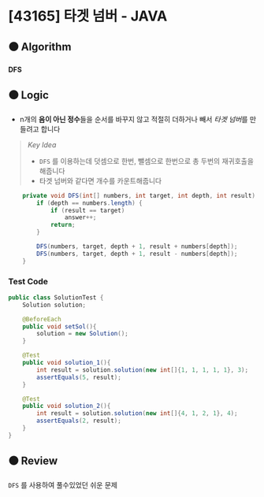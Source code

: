 # [43165] 타겟 넘버 - JAVA

## :black_circle: Algorithm
**DFS**

## :black_circle: Logic

- n개의 **음이 아닌 정수**들을 순서를 바꾸지 않고 적절히 더하거나 빼서 *타겟 넘버*를 만들려고 합니다

> _Key Idea_
> - `DFS` 를 이용하는데 덧셈으로 한번, 뺄셈으로 한번으로 총 두번의 재귀호출을 해줍니다
> - 타겟 넘버와 같다면 개수를 카운트해줍니다

```Java
    private void DFS(int[] numbers, int target, int depth, int result) {
        if (depth == numbers.length) {
            if (result == target)
                answer++;
            return;
        }

        DFS(numbers, target, depth + 1, result + numbers[depth]);
        DFS(numbers, target, depth + 1, result - numbers[depth]);
    }
```

### Test Code

```Java
public class SolutionTest {
    Solution solution;

    @BeforeEach
    public void setSol(){
        solution = new Solution();
    }

    @Test
    public void solution_1(){
        int result = solution.solution(new int[]{1, 1, 1, 1, 1}, 3);
        assertEquals(5, result);
    }

    @Test
    public void solution_2(){
        int result = solution.solution(new int[]{4, 1, 2, 1}, 4);
        assertEquals(2, result);
    }
}
```

## :black_circle: Review
`DFS` 를 사용하여 풀수있었던 쉬운 문제
